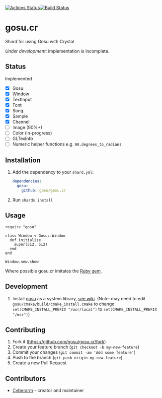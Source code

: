 [![Actions Status](https://github.com/gosu/gosu.cr/workflows/Crystal%20CI/badge.svg?branch=master)](https://github.com/gosu/gosu.cr/actions)[![Build Status](https://travis-ci.com/gosu/gosu.cr.svg?branch=master)](https://travis-ci.com/gosu/gosu.cr)
# gosu.cr
Shard for using Gosu with Crystal

_Under development:_ implementation is incomplete.

## Status
Implemented
* [x] Gosu
* [x] Window
* [x] TextInput
* [x] Font
* [X] Song
* [X] Sample
* [X] Channel
* [ ] Image (90%+)
* [ ] Color (in-progress)
* [ ] GLTexInfo
* [ ] Numeric helper functions e.g. `90.degrees_to_radians`

## Installation

1. Add the dependency to your `shard.yml`:

   ```yaml
   dependencies:
     gosu:
       github: gosu/gosu.cr
   ```

2. Run `shards install`

## Usage

```crystal
require "gosu"

class Window < Gosu::Window
  def initialize
    super(512, 512)
  end
end

Window.new.show
```

Where possible gosu.cr imitates the [Ruby gem](https://rubydoc.info/github/gosu/gosu).

## Development

1. Install [gosu](https://github.com/gosu/gosu) as a system library, [see wiki](https://github.com/gosu/gosu/wiki/Getting-Started-on-Linux#compiling-gosu-for-c).
(Note: may need to edit `gosu/cmake/build/cmake_install.cmake` to change `set(CMAKE_INSTALL_PREFIX "/usr/local")` to `set(CMAKE_INSTALL_PREFIX "/usr")`)

## Contributing

1. Fork it (<https://github.com/gosu/gosu.cr/fork>)
2. Create your feature branch (`git checkout -b my-new-feature`)
3. Commit your changes (`git commit -am 'Add some feature'`)
4. Push to the branch (`git push origin my-new-feature`)
5. Create a new Pull Request

## Contributors

- [Cyberarm](https://github.com/cyberarm) - creator and maintainer

